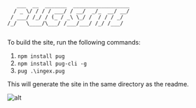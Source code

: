 ```text

   ___  __  _______  __________________
  / _ \/ / / / ___/ / __/  _/_  __/ __/
 / ___/ /_/ / (_ / _\ \_/ /  / / / _/  
/_/   \____/\___/ /___/___/ /_/ /___/  
                                       
```

To build the site, run the following commands:

1. `npm install pug`
2. `npm install pug-cli -g`
3. `pug .\ingex.pug`

This will generate the site in the same directory as the readme.

![alt](./img/site_preview.png)